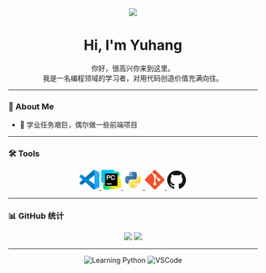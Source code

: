 <div align="center">
  <img src="https://media.giphy.com/media/hvRJCLFzcasrR4ia7z/giphy.gif" width="28">
  <h1>Hi, I'm Yuhang</h1>
</div>

<div align="center">
你好，很高兴你来到这里。 <br>
我是一名编程领域的学习者，对用代码创造价值充满向往。
</div>

---

### 🚀 About Me

* 🔭 学业任务艰巨，偶尔做一些前端项目

---

### 🛠️ Tools

<p align="center">
  <a href="https://code.visualstudio.com/" target="_blank" rel="noreferrer">
    <img src="https://raw.githubusercontent.com/devicons/devicon/master/icons/vscode/vscode-original.svg" alt="vscode" width="40" height="40"/>
  </a>
  <a href="https://www.jetbrains.com/pycharm/" target="_blank" rel="noreferrer">
    <img src="https://raw.githubusercontent.com/devicons/devicon/master/icons/pycharm/pycharm-original.svg" alt="pycharm" width="40" height="40"/>
  </a>
  <a href="https://www.python.org" target="_blank" rel="noreferrer">
    <img src="https://raw.githubusercontent.com/devicons/devicon/master/icons/python/python-original.svg" alt="python" width="40" height="40"/>
  </a>
  <a href="https://git-scm.com/" target="_blank" rel="noreferrer">
      <img src="https://raw.githubusercontent.com/devicons/devicon/master/icons/git/git-original.svg" alt="git" width="40" height="40"/>
  </a>
  <a href="https://github.com/" target="_blank" rel="noreferrer">
    <img src="https://raw.githubusercontent.com/devicons/devicon/master/icons/github/github-original.svg" alt="github" width="40" height="40"/>
  </a>
</p>

---

### 📊 GitHub 统计

<div align="center">
  <img height="130px" src="https://github-readme-stats-jingtu.vercel.app/api?username=YuhangHere&show_icons=true&theme=tokyonight&include_all_commits=true&count_private=true"/>
  <img height="130px" src="https://github-readme-stats-jingtu.vercel.app/api/top-langs/?username=YuhangHere&theme=tokyonight&layout=compact"/>
</div>

---

<p align="center">
  <img alt="Learning Python" src="https://img.shields.io/badge/Learning-Python-green?style=for-the-badge&logo=python&logoColor=white">
  <img alt="VSCode" src="https://img.shields.io/badge/VSCode-blue?style=for-the-badge">
</p>
